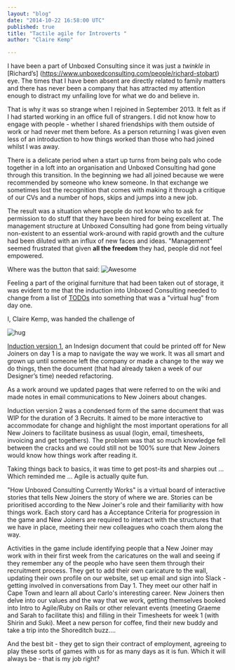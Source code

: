 ```yaml
---
layout: "blog"
date: "2014-10-22 16:58:00 UTC"
published: true
title: "Tactile agile for Introverts "
author: "Claire Kemp"

---
```


I have been a part of Unboxed Consulting since it was just a _twinkle_ in [Richard’s] (https://www.unboxedconsulting.com/people/richard-stobart) eye. The times that I have been absent are directly related to family matters and there has never been a company that has attracted my attention enough to distract my unfailing love for what we do and believe in.   That is why it was so strange when I rejoined in September 2013. It felt as if I had started working in an office full of strangers. I did not know how to engage with people - whether I shared friendships with them outside of work or had never met them before. As a person returning I was given even less of an introduction to how things worked than those who had joined whilst I was away.   There is a delicate period when a start up turns from being pals who code together in a loft into an organisation and Unboxed Consulting had gone through this transition. In the beginning we had all joined because we were recommended by someone who knew someone. In that exchange we sometimes lost the recognition that comes with making it through a critique of our CVs and a number of hops, skips and jumps into a new job.  The result was a situation where people do not know who to ask for permission to do stuff that they have been hired for being excellent at. The management structure at Unboxed Consulting had gone from being virtually non-existent to an essential work-around with rapid growth and the culture had been diluted with an influx of new faces and ideas. "Management" seemed frustrated that given **all the freedom** they had, people did not feel empowered.   Where was the button that said: ![Awesome](https://dl.dropboxusercontent.com/u/44673300/gobeawesome.jpg)     Feeling a part of the original furniture that had been taken out of storage, it was evident to me that the induction into Unboxed Consulting needed to change from a list of [TODOs](https://www.dropbox.com/s/izc00cnskoplj3r/Screenshot%202014-10-25%2012.27.48.png?dl=0) into something that was a "virtual hug" from day one.   I, Claire Kemp, was handed the challenge of  ![hug](https://dl.dropboxusercontent.com/u/44673300/hug.gif)      [Induction version 1](https://www.dropbox.com/s/8w993bckv8wefdl/Screenshot%202014-10-24%2016.10.50.png?dl=0), an Indesign document that could be printed off for New Joiners on day 1 is a map to navigate the way we work. It was all smart and grown up until someone left the company or made a change to the way we do things, then the document (that had already taken a week of our Designer’s time) needed refactoring.   As a work around we updated pages that were referred to on the wiki and made notes in email communications to New Joiners about changes.  Induction version 2 was a condensed form of the same document that was WIP for the duration of 3 Recruits. It aimed to be more interactive to accommodate for change and highlight the most important operations for all New Joiners to facilitate business as usual (login, email, timesheets, invoicing and get togethers). The problem was that so much knowledge fell between the cracks and we could still not be 100% sure that New Joiners would know how things work after reading it.  Taking things back to basics, it was time to get post-its and sharpies out ... Which reminded me ... Agile is actually quite fun.  "How Unboxed Consulting Currently Works" is a virtual board of interactive stories that tells New Joiners the story of where we are. Stories can be prioritised according to the New Joiner's role and their familiarity with how things work. Each story card has a Acceptance Criteria for progression in the game and New Joiners are required to interact with the structures that we have in place, meeting their new colleagues who coach them along the way.   Activities in the game include identifying people that a New Joiner may work with in their first week from the caricatures on the wall and seeing if they remember any of the people who have seen them through their recruitment process. They get to add their own caricature to the wall, updating their own profile on our website, set up email and sign into Slack - getting involved in conversations from Day 1. They meet our other half in Cape Town and learn all about Carlo's interesting career. New Joiners then delve into our values and the way that we work, getting themselves booked into Intro to Agile/Ruby on Rails or other relevant events (meeting Graeme and Sarah to facilitate this) and filling in their Timesheets for week 1 (with Shirin and Suki). Meet a new person for coffee, find their new buddy and take a trip into the Shoreditch buzz....  And the best bit - they get to sign their contract of employment, agreeing to play these sorts of games with us for as many days as it is fun. Which it will always be - that is my job right?


